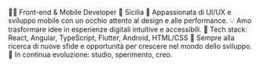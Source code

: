 👩‍💻 Front-end & Mobile Developer
📍 Sicilia
📱 Appassionata di UI/UX e sviluppo mobile con un occhio attento al design e alle performance.
💡 Amo trasformare idee in esperienze digitali intuitive e accessibili.
🔧 Tech stack: React, Angular, TypeScript, Flutter, Android, HTML/CSS
🚀 Sempre alla ricerca di nuove sfide e opportunità per crescere nel mondo dello sviluppo.
🌱 In continua evoluzione: studio, sperimento, creo.
